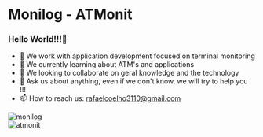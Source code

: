 # Monilog - ATMonit
### Hello World!!!👋

- 🔭 We work with application development focused on terminal monitoring
- 🌱 We currently learning about ATM's and applications 
- 👯 We looking to collaborate on geral knowledge and the technology
- 💬 Ask us about anything, even if we don't know, we will try to help you !!!
- 📫 How to reach us: rafaelcoelho3110@gmail.com

![monilog](https://user-images.githubusercontent.com/79323806/132248628-30a420c1-4f8e-4a42-b852-a10f0dafe5fc.png)<br>
![atmonit](https://user-images.githubusercontent.com/79323806/132248639-d19a1ced-3774-4ec9-afd1-a85fbda8ad6d.png)
